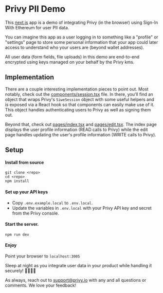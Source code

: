 # Privy PII Demo

This [next.js](https://nextjs.org) app is a demo of integrating Privy (in the browser) using Sign-In With Ethereum for user PII data.

You can imagine this app as a user logging in to something like a "profile" or "settings" page to store some personal information that your app could later access to understand who your users are (beyond wallet addresses).

All user data (form fields, file uploads) in this demo are end-to-end encrypted using keys managed on your behalf by the Privy kms.

## Implementation

There are a couple interesting implementation pieces to point out. Most notably, check out the [components/session.tsx](https://github.com/privy-io/privy-pii-demo/blob/main/components/session.tsx) file. In there, you'll find an object that wraps Privy's `SiweSession` object with some useful helpers and is exposed via a React hook so that components can easily make use of it. This object handles authenticating users to Privy as well as signing them out.

Beyond that, check out [pages/index.tsx](https://github.com/privy-io/privy-pii-demo/blob/main/pages/index.tsx) and [pages/edit.tsx](https://github.com/privy-io/privy-pii-demo/blob/main/pages/edit.tsx). The index page displays the user profile information (READ calls to Privy) while the edit page handles updating the user's profile information (WRITE calls to Privy).

## Setup

#### Install from source

```
git clone <repo>
cd <repo>
npm install
```

#### Set up your API keys

- Copy `.env.example.local` to `.env.local`.
- Update the variables in `.env.local` with your Privy API key and secret from the Privy console.

#### Start the server.

```
npm run dev
```

#### Enjoy

Point your browser to `localhost:3005`

Sleep at night as you integrate user data in your product while handling it securely! 🛌😴🌴🍹

As always, reach out to support@privy.io with any and all questions or comments. We love your feedback!

